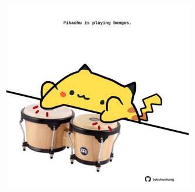 <!-- built at 02/11/2023, 01:22:11 UTC -->
<p align="center">
  <img width="500" height="500" src="./ReadmeImage.svg">
</p>
